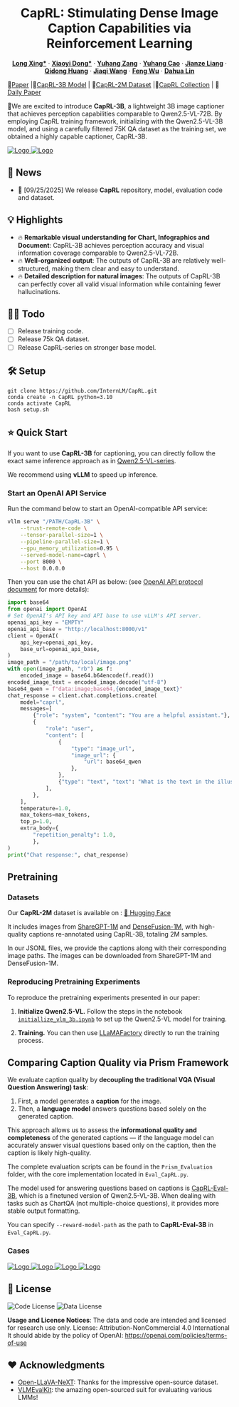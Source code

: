 <p align="center">
<!--   <h1 align="center"><img src="assets/logo.png" width="256"></h1> -->
  <h1 align="center">CapRL: Stimulating Dense Image Caption Capabilities via Reinforcement Learning</h1>
    <p align="center">
    <a href="https://github.com/Cooperx521"><strong>Long Xing*</strong></a>
    ·
    <a href="https://lightdxy.github.io/"><strong>Xiaoyi Dong*</strong></a>
    ·
    <a href="https://yuhangzang.github.io/"><strong>Yuhang Zang</strong></a>
    ·
    <a href="https://scholar.google.com/citations?user=sJkqsqkAAAAJ"><strong>Yuhang Cao</strong></a>
    ·
    <a href="https://github.com/shikiw"><strong>Jianze Liang</strong></a>
    ·
    <a href="https://github.com/shikiw"><strong>Qidong Huang</strong></a>
    ·
  <a href="https://myownskyw7.github.io/"><strong>Jiaqi Wang</strong></a> ·
  <a href="https://scholar.google.com/citations?user=5bInRDEAAAAJ&hl=zh-CN"><strong>Feng Wu</strong></a> ·
  <a href="http://dahua.site/"><strong>Dahua Lin</strong></a>

  </p>
  📖<a href="">Paper</a> |🤗<a href="https://huggingface.co/internlm/CapRL-3B">CapRL-3B Model</a> |
  🤗<a href="https://huggingface.co/datasets/internlm/CapRL-2M">CapRL-2M Dataset</a> |🤗<a href="https://huggingface.co/collections/long-xing1/caprl-68d64ac32ded31596c36e189">CapRL Collection</a> | 🤗<a href="">Daily Paper</a></h3>
<div align="center"></div>
<p align="center">
  <p>



🌈We are excited to introduce <strong>CapRL-3B</strong>, a lightweight 3B image captioner that achieves perception capabilities comparable to Qwen2.5-VL-72B.
By employing CapRL training framework, initializing with the Qwen2.5-VL-3B model, and using a carefully filtered 75K QA dataset as the training set, we obtained a highly capable captioner, CapRL-3B.



  </p>

<a href="">
  <img src="assets/teaser.png" alt="Logo" >
</a>
<a href="">
  <img src="assets/performance.png" alt="Logo" >
</a>


## 📢 News
- 🚀 [09/25/2025] We release **CapRL** repository, model, evaluation code and dataset.


## 💡 Highlights
- 🔥 **Remarkable visual understanding for Chart, Infographics and Document**: CapRL-3B achieves perception accuracy and visual information coverage comparable to Qwen2.5-VL-72B.
- 🔥 **Well-organized output**: The outputs of CapRL-3B are relatively well-structured, making them clear and easy to understand.
- 🔥 **Detailed description for natural images**: The outputs of CapRL-3B can perfectly cover all valid visual information while containing fewer hallucinations.



## 👨‍💻 Todo

- [ ] Release training code.
- [ ] Release 75k QA dataset.
- [ ] Release CapRL-series on stronger base model.

## 🛠️ Setup
```
git clone https://github.com/InternLM/CapRL.git
conda create -n CapRL python=3.10
conda activate CapRL
bash setup.sh
```

## ⭐️ Quick Start
If you want to use **CapRL-3B** for captioning, you can directly follow the exact same inference approach as in [Qwen2.5-VL-series](https://github.com/QwenLM/Qwen3-VL/tree/d2240f11656bfe404b9ba56db4e51cd09f522ff1).

We recommend using **vLLM** to speed up inference.



### Start an OpenAI API Service

Run the command below to start an OpenAI-compatible API service:

```bash
vllm serve "/PATH/CapRL-3B" \
    --trust-remote-code \
    --tensor-parallel-size=1 \
    --pipeline-parallel-size=1 \
    --gpu_memory_utilization=0.95 \
    --served-model-name=caprl \
    --port 8000 \
    --host 0.0.0.0
```

Then you can use the chat API as below: (see [OpenAI API protocol document](https://platform.openai.com/docs/guides/vision/uploading-base-64-encoded-images) for more details):
```python
import base64
from openai import OpenAI
# Set OpenAI's API key and API base to use vLLM's API server.
openai_api_key = "EMPTY"
openai_api_base = "http://localhost:8000/v1"
client = OpenAI(
    api_key=openai_api_key,
    base_url=openai_api_base,
)
image_path = "/path/to/local/image.png"
with open(image_path, "rb") as f:
    encoded_image = base64.b64encode(f.read())
encoded_image_text = encoded_image.decode("utf-8")
base64_qwen = f"data:image;base64,{encoded_image_text}"
chat_response = client.chat.completions.create(
    model="caprl",
    messages=[
        {"role": "system", "content": "You are a helpful assistant."},
        {
            "role": "user",
            "content": [
                {
                    "type": "image_url",
                    "image_url": {
                        "url": base64_qwen
                    },
                },
                {"type": "text", "text": "What is the text in the illustrate?"},
            ],
        },
    ],
    temperature=1.0,
    max_tokens=max_tokens,
    top_p=1.0,
    extra_body={
        "repetition_penalty": 1.0,
        },
)
print("Chat response:", chat_response)
```

## Pretraining

### Datasets

Our **CapRL-2M** dataset is available on :
[🔗 Hugging Face](https://huggingface.co/datasets/internlm/CapRL-2M)

It includes images from [ShareGPT-1M](https://huggingface.co/datasets/Lin-Chen/ShareGPT4V) and [DenseFusion-1M](https://huggingface.co/datasets/BAAI/DenseFusion-1M), with high-quality captions re-annotated using CapRL-3B, totaling 2M samples.

In our JSONL files, we provide the captions along with their corresponding image paths. The images can be downloaded from ShareGPT-1M and DenseFusion-1M.



### Reproducing Pretraining Experiments

To reproduce the pretraining experiments presented in our paper:

1. **Initialize Qwen2.5-VL.**
   Follow the steps in the notebook [`initiallize_vlm_3b.ipynb`](https://github.com/Cooperx521/ScaleCap/blob/892ad0682defa37f54833c3c4284a9d9a5c3451e/grocery_file/initiallize_vlm_3b.ipynb) to set up the Qwen2.5-VL model for training.

2. **Training.**
   You can then use [LLaMAFactory](https://github.com/hiyouga/LLaMA-Factory) directly to run the training process.


## Comparing Caption Quality via Prism Framework

We evaluate caption quality by **decoupling the traditional VQA (Visual Question Answering) task**:

1. First, a model generates a **caption** for the image.
2. Then, a **language model** answers questions based solely on the generated caption.

This approach allows us to assess the **informational quality and completeness** of the generated captions — if the language model can accurately answer visual questions based only on the caption, then the caption is likely high-quality.

The complete evaluation scripts can be found in the `Prism_Evaluation` folder, with the core implementation located in `Eval_CapRL.py`.


The model used for answering questions based on captions is [CapRL-Eval-3B](https://huggingface.co/internlm/CapRL-Eval-3B), which is a finetuned version of Qwen2.5-VL-3B. When dealing with tasks such as ChartQA (not multiple-choice questions), it provides more stable output formatting.

You can specify `--reward-model-path` as the path to **CapRL-Eval-3B** in `Eval_CapRL.py`.


### Cases
<a href="">
  <img src="assets/comparison.png" alt="Logo" >
</a>

<a href="">
  <img src="assets/info_caprl.png" alt="Logo" >
</a>
<a href="">
  <img src="assets/info_caprl2.png" alt="Logo" >
</a>
<a href="">
  <img src="assets/natural_caprl.png" alt="Logo" >
</a>

## 📄 License
![Code License](https://img.shields.io/badge/Code%20License-Apache_2.0-green.svg) ![Data License](https://img.shields.io/badge/Data%20License-CC%20By%20NC%204.0-red.svg) 

**Usage and License Notices**: The data and code are intended and licensed for research use only.
License: Attribution-NonCommercial 4.0 International It should abide by the policy of OpenAI: https://openai.com/policies/terms-of-use

## ❤️ Acknowledgments
- [Open-LLaVA-NeXT](https://github.com/xiaoachen98/Open-LLaVA-NeXT): Thanks for the impressive open-source dataset.
- [VLMEvalKit](https://github.com/open-compass/VLMEvalKit): the amazing open-sourced suit for evaluating various LMMs!